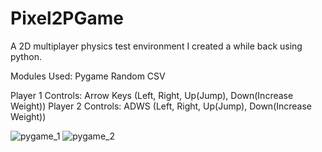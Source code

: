 # Pixel2PGame
A 2D multiplayer physics test environment I created a while back using python.

Modules Used:
Pygame
Random
CSV

Player 1 Controls: Arrow Keys (Left, Right, Up(Jump), Down(Increase Weight))
Player 2 Controls: ADWS (Left, Right, Up(Jump), Down(Increase Weight))

![pygame_1](https://user-images.githubusercontent.com/100044690/208936593-b00e0812-8086-4d5f-b52c-f4db3cfaf530.PNG)
![pygame_2](https://user-images.githubusercontent.com/100044690/208936623-b8deb076-354d-41a4-a484-ed2ce4c45758.PNG)
